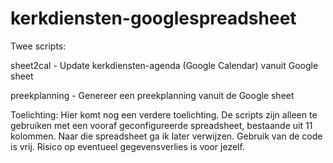 kerkdiensten-googlespreadsheet
=========

Twee scripts:

sheet2cal - Update kerkdiensten-agenda (Google Calendar) vanuit Google sheet

preekplanning - Genereer een preekplanning vanuit de Google sheet

Toelichting:
Hier komt nog een verdere toelichting. De scripts zijn alleen te gebruiken met een vooraf geconfigureerde spreadsheet, bestaande uit 11 kolommen. Naar die spreadsheet ga ik later verwijzen. Gebruik van de code is vrij. Risico op eventueel gegevensverlies is voor jezelf. 
